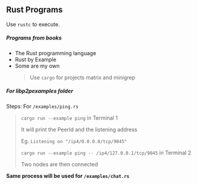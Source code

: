 ## Rust Programs
	
Use `rustc` to execute.

##### Programs from books <br>
- The Rust programming language
- Rust by Example 
- Some are my own
  > Use `cargo` for projects matrix and minigrep

##### For **libp2pexamples** folder 


Steps: For `/examples/ping.rs` 

> `cargo run --example ping` in Terminal 1
>
> It will print the PeerId and the listening address 
>
> Eg. `Listening on "/ip4/0.0.0.0/tcp/9045"`  
>
> `cargo run --example ping -- /ip4/127.0.0.1/tcp/9045` in Terminal 2
>	
> Two nodes are then connected

**Same process will be used for `/examples/chat.rs`**
	

 
